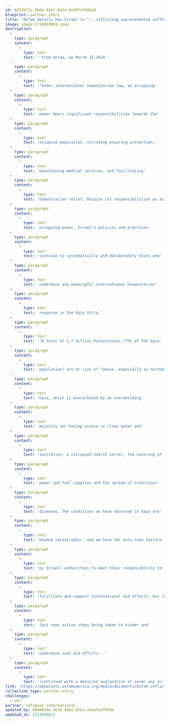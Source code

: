```yaml
---
id: 8333672c-5b64-42e7-8a5d-6e59fdfd80a8
blueprint: partner_story
title: 'Oxfam details how Israel is "...inflicting unprecedented suffering and destruction."'
image: image-1710859969.jpeg
description:
  -
    type: paragraph
    content:
      -
        type: text
        text: ' From Oxfam, on March 15,2024:'
  -
    type: paragraph
    content:
      -
        type: text
        text: '"Under international humanitarian law, an occupying'
  -
    type: paragraph
    content:
      -
        type: text
        text: 'power bears significant responsibilities towards the'
  -
    type: paragraph
    content:
      -
        type: text
        text: 'occupied population, including ensuring protection,'
  -
    type: paragraph
    content:
      -
        type: text
        text: 'maintaining medical services, and facilitating'
  -
    type: paragraph
    content:
      -
        type: text
        text: 'humanitarian relief. Despite its responsibilities as an'
  -
    type: paragraph
    content:
      -
        type: text
        text: 'occupying power, Israel’s policies and practices'
  -
    type: paragraph
    content:
      -
        type: text
        text: 'continue to systematically and deliberately block and'
  -
    type: paragraph
    content:
      -
        type: text
        text: 'undermine any meaningful international humanitarian'
  -
    type: paragraph
    content:
      -
        type: text
        text: 'response in the Gaza Strip.'
  -
    type: paragraph
    content:
      -
        type: text
        text: '"A total of 1.7 million Palestinians (75% of the Gaza'
  -
    type: paragraph
    content:
      -
        type: text
        text: 'population) are at risk of famine, especially in northern'
  -
    type: paragraph
    content:
      -
        type: text
        text: 'Gaza, which is exacerbated by an overwhelming'
  -
    type: paragraph
    content:
      -
        type: text
        text: 'majority not having access to clean water and'
  -
    type: paragraph
    content:
      -
        type: text
        text: 'sanitation, a collapsed health sector, the severing of'
  -
    type: paragraph
    content:
      -
        type: text
        text: 'power and fuel supplies and the spread of infectious'
  -
    type: paragraph
    content:
      -
        type: text
        text: 'diseases. The conditions we have observed in Gaza are'
  -
    type: paragraph
    content:
      -
        type: text
        text: 'beyond catastrophic, and we have not only seen failure'
  -
    type: paragraph
    content:
      -
        type: text
        text: 'by Israeli authorities to meet their responsibility to'
  -
    type: paragraph
    content:
      -
        type: text
        text: 'facilitate and support international aid efforts, but in'
  -
    type: paragraph
    content:
      -
        type: text
        text: 'fact seen active steps being taken to hinder and'
  -
    type: paragraph
    content:
      -
        type: text
        text: 'undermine such aid efforts...'
  -
    type: paragraph
    content:
      -
        type: text
        text: '(continued with a detailed explanation of seven way in that Israel have established humanitarian restraints at: https://webassets.oxfamamerica.org/media/documents/Oxfam-inflicting-unprecedented-suffering-and-destruction...)'
link: 'https://webassets.oxfamamerica.org/media/documents/Oxfam-inflicting-unprecedented-suffering-and-destruction-150324-en_GKMWw3T.pdf?utm_medium=email&utm_source=newsletter&wpisrc=nl_todayworld&utm_campaign=wp_todays_worldview&_gl=1*n3s3q3*_ga*NzQ4NTU0NDMuMTcxMDc4NTkyOQ..*_ga_R58YETD6XK*MTcxMDc4NTkyOS4xLjAuMTcxMDc4NTkyOS42MC4wLjA.'
collection_type: partner-story
challenges:
  - war
partner: refugees-international
updated_by: 0800036e-1638-4d6e-822a-26aefe2f9e99
updated_at: 1712944031
---
```

